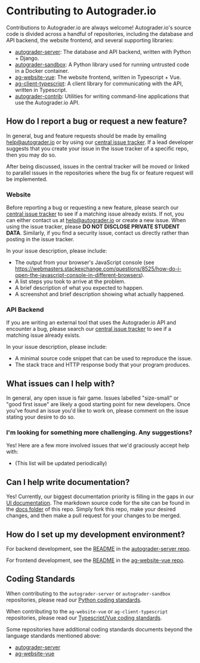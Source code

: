# Contributing to Autograder.io

Contributions to Autograder.io are always welcome! Autograder.io's source code is divided across a handful of repositories, including the database and API backend, the website frontend, and several supporting libraries:
- [autograder-server](../autograder-server): The database and API backend, written with Python + Django.
- [autograder-sandbox](../autograder-sandbox): A Python library used for running untrusted code in a Docker container.
- [ag-website-vue](../ag-website-vue): The website frontend, written in Typescript + Vue.
- [ag-client-typescript](../ag-client-typescript): A client library for communicating with the API, written in Typescript.
- [autograder-contrib](../autograder-contrib): Utilities for writing command-line applications that use the Autograder.io API.

## How do I report a bug or request a new feature?
In general, bug and feature requests should be made by emailing help@autograder.io or by using our [central issue tracker](https://github.com/eecs-autograder/autograder.io/issues). If a lead developer suggests that you create your issue in the issue tracker of a specific repo, then you may do so.

After being discussed, issues in the central tracker will be moved or linked to parallel issues in the repositories where the bug fix or feature request will be implemented.

### Website
Before reporting a bug or requesting a new feature, please search our [central issue tracker](https://github.com/eecs-autograder/autograder.io/issues) to see if a matching issue already exists. If not, you can either contact us at help@autograder.io or create a new issue. When using the issue tracker, please __DO NOT DISCLOSE PRIVATE STUDENT DATA__. Similarly, if you find a security issue, contact us directly rather than posting in the issue tracker.

In your issue description, please include:
- The output from your browser's JavaScript console (see https://webmasters.stackexchange.com/questions/8525/how-do-i-open-the-javascript-console-in-different-browsers).
- A list steps you took to arrive at the problem.
- A brief description of what you expected to happen.
- A screenshot and brief description showing what actually happened.

### API Backend
If you are writing an external tool that uses the Autograder.io API and encounter a bug, please search our [central issue tracker](https://github.com/eecs-autograder/autograder.io/issues) to see if a matching issue already exists.

In your issue description, please include:
- A minimal source code snippet that can be used to reproduce the issue.
- The stack trace and HTTP response body that your program produces.

## What issues can I help with?
In general, any open issue is fair game. Issues labelled "size-small" or "good first issue" are likely a good starting point for new developers. Once you've found an issue you'd like to work on, please comment on the issue stating your desire to do so.

### I'm looking for something more challenging. Any suggestions?
Yes! Here are a few more involved issues that we'd graciously accept help with:
- (This list will be updated periodically)

## Can I help write documentation?
Yes! Currently, our biggest documentation priority is filling in the gaps in our [UI documentation](https://eecs-autograder.github.io/autograder.io/). The markdown source code for the site can be found in the [docs folder](./docs) of this repo. Simply fork this repo, make your desired changes, and then make a pull request for your changes to be merged.

## How do I set up my development environment?
For backend development, see the [README](https://github.com/eecs-autograder/autograder-server#server-dev-setup) in the [autograder-server repo](https://github.com/eecs-autograder/autograder-server).

For frontend development, see the [README](https://github.com/eecs-autograder/ag-website-vue#setup) in the [ag-website-vue repo](https://github.com/eecs-autograder/ag-website-vue).

## Coding Standards
When contributing to the `autograder-server` or `autograder-sandbox` repositories, please read our [Python coding standards](./coding_standards_python.md).

When contributing to the `ag-website-vue` or `ag-client-typescript` repositories, please read our [Typescript/Vue coding standards](./coding_standards_typescript_vue.md).

Some repositories have additional coding standards documents beyond the language standards mentioned above:
- [autograder-server](https://github.com/eecs-autograder/autograder-server#coding-standards)
- [ag-website-vue](https://github.com/eecs-autograder/ag-website-vue#coding-standards)
